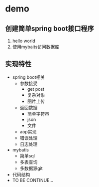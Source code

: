 # demo
## 创建简单spring boot接口程序
1. hello world
2. 使用mybaits访问数据库

## 实现特性

+ spring boot相关
    - 参数接受 
        - get  post
        - 复杂对象
        - 图片上传
    - 返回数据
        - 简单字符串
        - json
        - 文件
    - aop实现
    - 错误处理
    - 日志处理
+ mybatis
    - 简单sql
    - 多表查询
    - 多数据源git
+ 代码结构
+ TO BE CONTINUE...
    
